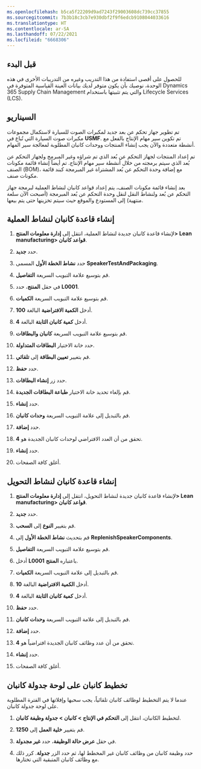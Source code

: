 ```yaml
---
ms.openlocfilehash: b5ca5f22209d9ad7243f29003608dc739cc37855
ms.sourcegitcommit: 7b3b18c3cb7e930dbf2f9f6edcb9108044033616
ms.translationtype: HT
ms.contentlocale: ar-SA
ms.lasthandoff: 07/22/2021
ms.locfileid: "6668306"
---
```

## <a name="before-you-begin"></a>قبل البدء
للحصول على أقصى استفادة من هذا التدريب وغيره من التدريبات الأخرى في هذه الوحدة، نوصيك بأن يكون متوفر لديك بيانات العينة القياسية المتوفرة في Dynamics 365 Supply Chain Management والتي يتم تثبيتها باستخدام Lifecycle Services ‏(LCS).

## <a name="scenario"></a>السيناريو

تم تطوير جهاز تحكم عن بعد جديد لمكبرات الصوت للسيارة لاستكمال مجموعات مكبرات صوت السيارة التي تُباع في **USMF**. تم تكوين سير مهام الإنتاج بالفعل مع أنشطة متعددة والآن يجب إنشاء المنتجات ووحدات كانبان المطلوبة لمعالجة سير المهام.

تم إعداد المنتجات لجهاز التحكم عن بُعد الذي تم شراؤه وغير المبرمج ولجهاز التحكم عن بُعد الذي سيتم برمجته من خلال أنشطة سير مهام الإنتاج. تم أيضاً إنشاء قائمة مكونات الصنف (BOM)، مع إضافة وحدة التحكم عن بُعد المشتراة غير المبرمجة كبند قائمة مكونات صنف.

بعد إنشاء قائمة مكونات الصنف، يتم إعداد قواعد كانبان لنشاط العملية لبرمجة جهاز التحكم عن بُعد ولنشاط النقل لنقل وحدة التحكم عن بُعد المبرمجة (أصبحت الآن سلعة منتهية) إلى المستودع والموقع حيث سيتم تخزينها حتى يتم بيعها.

## <a name="create-the-kanban-rule-for-the-process-activity"></a>إنشاء قاعدة كانبان لنشاط العملية

1.  لإنشاء قاعدة كانبان جديدة لنشاط العملية، انتقل إلى **إدارة معلومات المنتج> Lean manufacturing> قواعد كانبان**.

2.  حدد **جديد‏‎**.

3.  حدد **نشاط الخطة الأول** المسمى **SpeakerTestAndPackaging**.

4.  قم بتوسيع علامة التبويب السريعة **التفاصيل**.

5.  في حقل **المنتج**، حدد **L0001**.

6.  قم بتوسيع علامة التبويب السريعة **الكميات**.

7.  أدخل **الكمية الافتراضية** البالغة **100**.

8.  أدخل **كمية كانبان الثابتة** البالغة **4**.

9.  قم بتوسيع علامة التبويب السريعة **كانبان والبطاقات**.

10. حدد خانة الاختيار **البطاقات المتداولة**.

11. قم بتغيير **تعيين البطاقة** إلى **تلقائي**.

12. حدد **حفظ**.

13. حدد زر **إنشاء البطاقات**.

14. قم بإلغاء تحديد خانة الاختيار **طباعة البطاقات الجديدة**.

15. حدد **إنشاء**.

16. قم بالتبديل إلى علامة التبويب السريعة **وحدات كانبان**.

17. حدد **إضافة**.

18. تحقق من أن العدد الافتراضي لوحدات كانبان الجديدة هو **4**.

19. حدد **إنشاء**.

20. أغلق كافة الصفحات.

## <a name="create-the-kanban-rule-for-the-transfer-activity"></a>إنشاء قاعدة كانبان لنشاط التحويل


1.  لإنشاء قاعدة كانبان جديدة لنشاط التحويل، انتقل إلى **إدارة معلومات المنتج> Lean manufacturing> قواعد كانبان**.

2.  حدد **جديد‏‎**.

3.  قم بتغيير **النوع** إلى **السحب**.

4.  قم بتحديث **نشاط الخطة الأول** إلى **ReplenishSpeakerComponents**.

5.  قم بتوسيع علامة التبويب السريعة **التفاصيل**.

6.  أدخل **L0001** باعتباره **المنتج**.

7.  قم بالتبديل إلى علامة التبويب السريعة **الكميات**.

8.  أدخل **الكمية الافتراضية** البالغة **10**.

9.  أدخل **كمية كانبان الثابتة** البالغة **4**.

10. حدد **حفظ**.

11. قم بالتبديل إلى علامة التبويب السريعة **وحدات كانبان**.

12. حدد **إضافة**.

13. تحقق من أن عدد وظائف كانبان الجديدة افتراضياً هو **4**.

14. حدد **إنشاء**.

15. أغلق كافة الصفحات.

## <a name="plan-a-kanban-on-the-kanban-schedule-board"></a>تخطيط كانبان على لوحة جدولة كانبان

عندما لا يتم التخطيط لوظائف كانبان تلقائياً، يجب سحبها وإفلاتها في الفترة المطلوبة على لوحة جدولة كانبان.

1.  لتخطيط الكانبان، انتقل إلى **التحكم في الإنتاج > كانبان > جدولة وظيفة كانبان**.

2.  قم بتغيير **خلية العمل** إلى **1250**.

3.  في حقل **عرض حالة الوظيفة**، حدد **غير مجدولة**.

4.  حدد وظيفة كانبان من وظائف كانبان غير المخطط لها، ثم حدد الزر **جدولة**. كرر ذلك مع وظائف كانبان المتبقية التي تختارها. 
